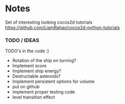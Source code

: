 # Notes

Set of interesting looking cocos2d tutorials  
https://github.com/LiamRahav/cocos2d-python-tutorials

### TODO / IDEAS

TODO's in the code :)

* Rotation of the ship on turning?
* Implement score
* Implement ship energy?
* Destructable asteroids?
* Implement persistent options for volume
* put on github
* implement proper testing code
* level transition effect
